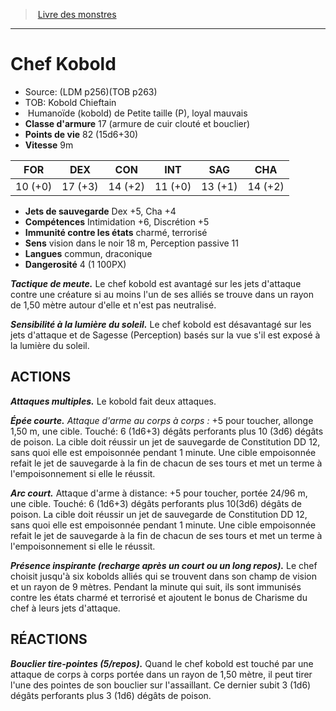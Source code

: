 ﻿> [Livre des monstres](tome_of_beasts_old.md)

---

# Chef Kobold

- Source: (LDM p256)(TOB p263)
- TOB: Kobold Chieftain
-  Humanoïde (kobold) de Petite taille (P), loyal mauvais
- **Classe d'armure** 17 (armure de cuir clouté et bouclier)
- **Points de vie** 82 (15d6+30)
- **Vitesse** 9m

|FOR|DEX|CON|INT|SAG|CHA|
|---|---|---|---|---|---|
|10 (+0)|17 (+3)|14 (+2)|11 (+0)|13 (+1)|14 (+2)|

- **Jets de sauvegarde** Dex +5, Cha +4
- **Compétences** Intimidation +6, Discrétion +5
- **Immunité contre les états** charmé, terrorisé
- **Sens** vision dans le noir 18 m, Perception passive 11
- **Langues** commun, draconique
- **Dangerosité** 4 (1 100PX)

**_Tactique de meute._** Le chef kobold est avantagé sur les jets d'attaque contre une créature si au moins l'un de ses alliés se trouve dans un rayon de 1,50 mètre autour d'elle et n'est pas neutralisé.

**_Sensibilité à la lumière du soleil._** Le chef kobold est désavantagé sur les jets d'attaque et de Sagesse (Perception) basés sur la vue s'il est exposé à la lumière du soleil.

## ACTIONS

**_Attaques multiples._** Le kobold fait deux attaques.

**_Épée courte._** _Attaque d'arme au corps à corps :_ +5 pour toucher, allonge 1,50 m, une cible. Touché: 6 (1d6+3) dégâts perforants plus 10 (3d6) dégâts de poison. La cible doit réussir un jet de sauvegarde de Constitution DD 12, sans quoi elle est empoisonnée pendant 1 minute. Une cible empoisonnée refait le jet de sauvegarde à la fin de chacun de ses tours et met un terme à l'empoisonnement si elle le réussit.

**_Arc court._** Attaque d'arme à distance: +5 pour toucher, portée 24/96 m, une cible. Touché: 6 (1d6+3) dégâts perforants plus 10(3d6) dégâts de poison. La cible doit réussir un jet de sauvegarde de Constitution DD 12, sans quoi elle est empoisonnée pendant 1 minute. Une cible empoisonnée refait le jet de sauvegarde à la fin de chacun de ses tours et met un terme à l'empoisonnement si elle le réussit.

**_Présence inspirante (recharge après un court ou un long repos)._** Le chef choisit jusqu'à six kobolds alliés qui se trouvent dans son champ de vision et un rayon de 9 mètres. Pendant la minute qui suit, ils sont immunisés contre les états charmé et terrorisé et ajoutent le bonus de Charisme du chef à leurs jets d'attaque.

## RÉACTIONS

**_Bouclier tire-pointes (5/repos)._** Quand le chef kobold est touché par une attaque de corps à corps portée dans un rayon de 1,50 mètre, il peut tirer l'une des pointes de son bouclier sur l'assaillant. Ce dernier subit 3 (1d6) dégâts perforants plus 3 (1d6) dégâts de poison.

